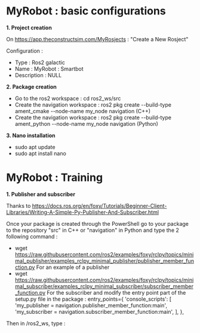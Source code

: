 # MyRobot : basic configurations


**1. Project creation**

On https://app.theconstructsim.com/MyRosjects : "Create a New Rosject"

Configuration :
- Type : Ros2 galactic
- Name : MyRobot : Smartbot
- Description : NULL


**2. Package creation**
- Go to the ros2 workspace : cd ros2_ws/src
- Create the navigation workspace : ros2 pkg create --build-type ament_cmake --node-name my_node navigation (C++)
- Create the navigation workspace : ros2 pkg create --build-type ament_python --node-name my_node navigation (Python)

**3. Nano installation**
- sudo apt update
- sudo apt install nano

# MyRobot : Training

**1. Publisher and subscriber**

Thanks to https://docs.ros.org/en/foxy/Tutorials/Beginner-Client-Libraries/Writing-A-Simple-Py-Publisher-And-Subscriber.html

Once your package is created through the PowerShell go to your package to the repository "src" in C++ or "navigation" in Python and type  the 2 following command :
- wget https://raw.githubusercontent.com/ros2/examples/foxy/rclpy/topics/minimal_publisher/examples_rclpy_minimal_publisher/publisher_member_function.py
For an example of a publisher
- wget https://raw.githubusercontent.com/ros2/examples/foxy/rclpy/topics/minimal_subscriber/examples_rclpy_minimal_subscriber/subscriber_member_function.py
For the subscriber and modify the entry point part of the setup.py file in the package : 
entry_points={
        'console_scripts': [
                'my_publisher = navigation.publisher_member_function:main',
                'my_subscriber = navigation.subscriber_member_function:main',
        ],
},

Then in /ros2_ws, type : 

